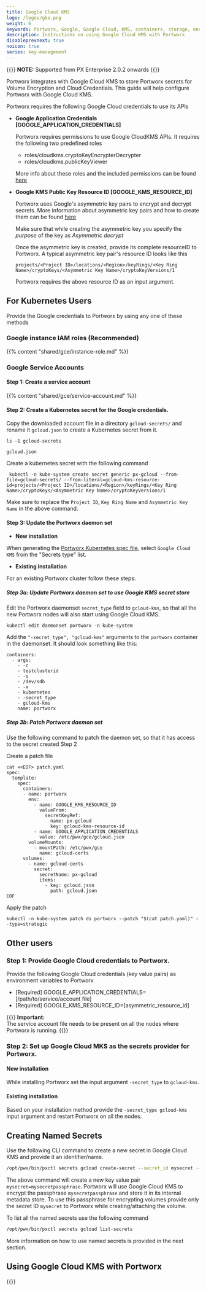 ```yaml
---
title: Google Cloud KMS
logo: /logos/gke.png
weight: 6
keywords: Portworx, Google, Google Cloud, KMS, containers, storage, encryption
description: Instructions on using Google Cloud KMS with Portworx
disableprevnext: true
noicon: true
series: key-management
---
```



{{<info>}}
**NOTE:** Supported from PX Enterprise 2.0.2 onwards
{{</info>}}

Portworx integrates with Google Cloud KMS to store  Portworx secrets for Volume Encryption and Cloud Credentials. This guide will help configure Portworx with Google Cloud KMS. 

Portworx requires the following Google Cloud credentials to use its APIs

- **Google Application Credentials [GOOGLE_APPLICATION_CREDENTIALS]**

    Portworx requires permissions to use Google CloudKMS APIs. It requires the following two predefined roles
    - roles/cloudkms.cryptoKeyEncrypterDecrypter
    - roles/cloudkms.publicKeyViewer
    
    More info about these roles and the included permissions can be found [here](https://cloud.google.com/kms/docs/reference/permissions-and-roles#predefined_roles)

- **Google KMS Public Key Resource ID [GOOGLE_KMS_RESOURCE_ID]**

    Portworx uses Google's asymmetric key pairs to encrypt and decrypt secrets. More information about asymmetric key pairs and how to create them can be found [here](https://cloud.google.com/kms/docs/creating-asymmetric-keys)
    
    Make sure that while creating the asymmetric key you specify the *purpose* of the key as *Asymmetric decrypt*

    Once the asymmetric key is created, provide its complete resourceID to Portworx. A typical asymmetric key pair's resource ID looks like this
    ```
    projects/<Project ID>/locations/<Region>/keyRings/<Key Ring Name>/cryptoKeys/<Asymmetric Key Name>/cryptoKeyVersions/1
    ```
    Portworx requires the above resource ID as an input argument.

## For Kubernetes Users

Provide the Google credentials to Portworx by using any one of these methods

### Google instance IAM roles (Recommended)

{{% content "shared/gce/instance-role.md" %}}

### Google Service Accounts

#### Step 1: Create a service account

{{% content "shared/gce/service-account.md" %}}

#### Step 2: Create a Kubernetes secret for the Google credentials.

Copy the downloaded account file in a directory `gcloud-secrets/` and rename it `gcloud.json` to create a Kubernetes secret from it.

```text
ls -1 gcloud-secrets
```

```output
gcloud.json
```

Create a kubernetes secret with the following command

```text
 kubectl -n kube-system create secret generic px-gcloud --from-file=gcloud-secrets/ --from-literal=gcloud-kms-resource-id=projects/<Project ID>/locations/<Region>/keyRings/<Key Ring Name>/cryptoKeys/<Asymmetric Key Name>/cryptoKeyVersions/1
```

Make sure to replace the `Project ID`, `Key Ring Name` and `Asymmetric Key Name` in the above command.

#### Step 3: Update the Portworx daemon set

- **New installation**

When generating the [Portworx Kubernetes spec file](https://install.portworx.com/2.0), select `Google Cloud KMS` from the "Secrets type" list.

- **Existing installation**

For an existing Portworx cluster follow these steps:

##### Step 3a: Update Portworx daemon set to use Google KMS secret store

Edit the Portworx daemonset `secret_type` field to `gcloud-kms`, so that all the new Portworx nodes will also start using Google Cloud KMS.

```text
kubectl edit daemonset portworx -n kube-system
```

Add the `"-secret_type", "gcloud-kms"` arguments to the `portworx` container in the daemonset. It should look something like this:

```text
containers:
  - args:
    - -c
    - testclusterid
    - -s
    - /dev/sdb
    - -x
    - kubernetes
    - -secret_type
    - gcloud-kms
    name: portworx
```

##### Step 3b: Patch Portworx daemon set 

Use the following command to patch the daemon set, so that it has access to the secret created Step 2

Create a patch file

```text
cat <<EOF> patch.yaml
spec:
  template:
    spec:
      containers:
      - name: portworx
        env:
          - name: GOOGLE_KMS_RESOURCE_ID
            valueFrom:
              secretKeyRef:
                name: px-gcloud
                key: gcloud-kms-resource-id
          - name: GOOGLE_APPLICATION_CREDENTIALS
            value: /etc/pwx/gce/gcloud.json
        volumeMounts:
          - mountPath: /etc/pwx/gce
            name: gcloud-certs
      volumes:
        - name: gcloud-certs
          secret:
            secretName: px-gcloud
            items:
              - key: gcloud.json
                path: gcloud.json
EOF
```

Apply the patch

```text
kubectl -n kube-system patch ds portworx --patch "$(cat patch.yaml)" --type=strategic
```

## Other users

### Step 1: Provide Google Cloud credentials to Portworx.

Provide the following Google Cloud credentials (key value pairs) as environment variables to Portworx

- [Required] GOOGLE_APPLICATION_CREDENTIALS=[/path/to/service/account file]
- [Required] GOOGLE_KMS_RESOURCE_ID=[asymmetric_resource_id]

{{<info>}}
**Important:**  
The service account file needs to be present on all the nodes where Portworx is running.
{{</info>}}

### Step 2: Set up Google Cloud MKS as the secrets provider for Portworx.

#### New installation

While installing Portworx set the input argument `-secret_type` to `gcloud-kms`.

#### Existing installation

Based on your installation method provide the `-secret_type gcloud-kms` input argument and restart Portworx on all the nodes.

## Creating Named Secrets

Use the following CLI command to create a new secret in Google Cloud KMS and provide it an identifier/name.

```bash
/opt/pwx/bin/pxctl secrets gcloud create-secret --secret_id mysecret --passphrase mysecretpassphrase
```

The above command will create a new key value pair `mysecret=mysecretpassphrase`. Portworx will use Google Cloud KMS to encrypt the 
passphrase `mysecretpassphrase` and store it in its internal metadata store. To use this passphrase for encrypting volumes provide only the secret ID `mysecret` to Portworx while creating/attaching the volume.

To list all the named secrets use the following command

```bash
/opt/pwx/bin/pxctl secrets gcloud list-secrets
```

More information on how to use named secrets is provided in the next section.

## Using Google Cloud KMS with Portworx

{{<homelist series="gcloud-secret-uses">}}